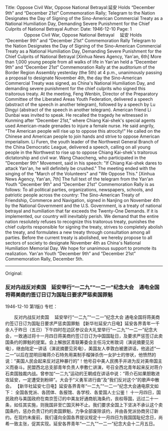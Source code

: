 Title: Oppose Civil War, Oppose National Betrayal:延安 Holds “December 9th” and “December 21st” Commemoration Rally; Telegram to the Nation Designates the Day of Signing of the Sino-American Commercial Treaty as a National Humiliation Day, Demanding Severe Punishment for the Chief Culprits of National Betrayal
Author:
Date: 1946-12-10
Page: 1
　　
　　Oppose Civil War, Oppose National Betrayal
  　延安 Holds “December 9th” and “December 21st” Commemoration Rally
    Telegram to the Nation Designates the Day of Signing of the Sino-American Commercial Treaty as a National Humiliation Day, Demanding Severe Punishment for the Chief Culprits of National Betrayal
    [Xinhua News Agency, Yan'an, 6th] More than 1,000 young people from all walks of life in Yan'an held a “December 9th” and “December 21st” Commemoration Rally at the auditorium of the Border Region Assembly yesterday (the 5th) at 4 p.m., unanimously passing a proposal to designate November 4th, the day the Sino-American Commercial Treaty was signed, as China's National Humiliation Day, and demanding severe punishment for the chief culprits who signed this traitorous treaty. At the meeting, Feng Wenbin, Director of the Preparatory Committee of the Liberated Areas Youth Federation, delivered a speech (abstract of the speech in another telegram), followed by a speech by Lu Dingyi (abstract of the speech in another telegram). American friend Li Dunbai was invited to speak. He recalled the tragedy he witnessed in Kunming after “December 21st,” where Chiang Kai-shek's special agents used American-made grenades to injure a female nurse. He said angrily, "The American people will rise up to oppose this atrocity!" He called on the Chinese and American people to join hands and strive to oppose American imperialism. Li Furen, the youth leader of the Northwest General Branch of the China Democratic League, delivered a speech, calling on all young people in the Northwest to rise up to oppose Chiang Kai-shek's traitorous dictatorship and civil war. Wang Chaocheng, who participated in the "December 9th" Movement, said in his speech: "If Chiang Kai-shek dares to attack Yan'an, he will definitely be crushed." The meeting ended with the singing of the "March of the Volunteers" and "We Oppose This."
    [Xinhua News Agency, Yan'an, 7th] The full text of the telegram from the Yan'an Youth "December 9th" and "December 21st" Commemoration Rally is as follows:
    To all political parties, organizations, newspapers, schools, and patriotic people across the country:
    The Sino-American Treaty of Friendship, Commerce and Navigation, signed in Nanjing on November 4th by the National Government and the U.S. Government, is a treaty of national betrayal and humiliation that far exceeds the Twenty-One Demands. If it is implemented, our country will inevitably perish. We demand that the entire nation resolutely refuses to recognize this traitorous treaty, punishes the chief culprits responsible for signing the treaty, strives to completely abolish the treaty, and formulates a new treaty through consultation among all parties. Before the current treaty is abolished, we hereby propose to all sectors of society to designate November 4th as China's National Humiliation Memorial Day. We hope for unanimous support to promote its realization. Yan'an Youth “December 9th” and “December 21st” Commemoration Rally, December 5th.



<hr /> 

Original: 


### 反对内战反对卖国　延安举行“一二九”“一二一”纪念大会　通电全国将蒋美商约签订日订为国耻日要求严惩卖国罪魁

1946-12-10
第1版()
专栏：

　　反对内战反对卖国
  　延安举行“一二九”“一二一”纪念大会
    通电全国将蒋美商约签订日订为国耻日要求严惩卖国罪魁
    【新华社延安六日电】延安各界青年一千余人于昨日（五日）下午四时在边区参议会大礼堂举行“一二九”“一二一”纪念大会，一致通过将十一月四日蒋美商约签订日订为中国国耻日，及要求严惩签订此卖国条约的罪魁的提案。会上解放区青联筹委会主任冯文彬致词（演说摘要见另电），继由陆定一讲话（演说摘要见另电），美国友人李敦白被邀讲话，他追述“一二一”以后在昆明目睹蒋介石特务用美制手榴弹杀伤一女护士的惨状，他愤然的说：“美国人民会起来反对这种暴行的”！他号召中美人民携手并进为反对美帝国主义而奋斗。民盟西北总支部青年负责人李敷仁讲演，号召全西北青年起来反对蒋介石卖国独裁内战。曾参加“一二九”运动的王朝成在讲话中说：“蒋介石如果胆敢进攻延安，一定遭受到粉碎”。大会于“义勇军进行曲”及“我们反对这个”的歌声中散会。
    【新华社延安七日电】延安各界青年“一二九”“一二一”纪念大会通电原文如下：
    全国各党派、各团体、各报馆、各学校、各爱国人士公鉴！
    十一月四日，国民政府与美国政府在南京签订的中美友好通商航海条约，丧权辱国，远过二十一条，如任其实施，则我国非至亡国灭种不止。我们要求全国上下坚决不承认这个卖国条约，惩办负责订约的卖国罪魁，力争全部废除该约，并由各党派协商另订新约。在现约未废前，我们谨向全国各界提议规定十一月四日为我国国耻纪念日，尚希一致主张，促其实现。延安各界青年“一二九”“一二一”纪念大会十二月五日。
